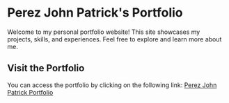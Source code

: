 # Perez John Patrick's Portfolio

Welcome to my personal portfolio website! This site showcases my projects, skills, and experiences. Feel free to explore and learn more about me.

## Visit the Portfolio
You can access the portfolio by clicking on the following link:
[Perez John Patrick Portfolio](https://perezjohnpatrick.netlify.app/)